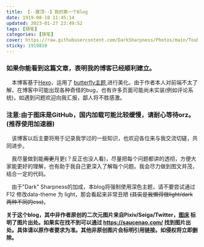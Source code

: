 ```yaml
---
title: 【--置顶--】我的第一个Blog 
date: 1919-08-10 11:45:14 
updated: 2023-01-27 23:49:52
tags: [随笔]
categories: [随笔]
cover: https://raw.githubusercontent.com/DarkSharpness/Photos/main/Touhou/pixiv_94505082.jpg
sticky: 1919810
---
```

### 如果你能看到这篇文章，表明我的博客已经顺利建立。

&emsp;本博客基于[Hexo](https://hexo.io/zh-cn/index.html)，运用了 [butterfly主题 ](https://butterfly.js.org/)进行美化。由于作者本人对前端不太了解，在博客中可能出现各种奇怪的bug，也有许多页面可能尚未实装(例如评论系统)，如遇到问题欢迎向我汇报，鄙人将不胜感激。

### **注意:由于图床是GitHub，国内加载可能比较缓慢，请耐心等待orz。(推荐使用加速器)**

&emsp;该博客以后主要将用于记录我学过的一些知识，也欢迎各位来与我交流切磋，共同进步。

&emsp;我尽量做到能~~周更~~月更(？反正也没人看)，尽量把每个问题都讲的透彻，方便大家能更好的理解，也有助于我自己更深入了解每个问题。我会尽力做到图文并茂，结合一定的代码。

&emsp;由于"Dark" Sharpness的加成，本blog将强制使用深色主题，请不要尝试通过 F12 修改data-theme 为 light，那会看起来非常丑陋 ~~(其实是我懒得做light/dark两种不同的css)~~。

**关于这个blog，其中非作者原创的二次元图片来自Pixiv/Seiga/Twitter，[图床](https://github.com/DarkSharpness/Photos/)  标明了图片出处。如果实在找不到可以通过 https://saucenao.com/  找到图片出处。具体请以原作者要求为准。其他非原创图片会标明引用链接。如侵权将立即删除。**

